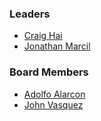 ### Leaders

* [Craig Hai](mailto:craig.hai@owasp.org)
* [Jonathan Marcil](mailto:jonathan.marcil@owasp.org)


### Board Members
* [Adolfo Alarcon](mailto:adolfo.alarcon@owasp.org)
* [John Vasquez](mailto:john.vasquez@owasp.org)

